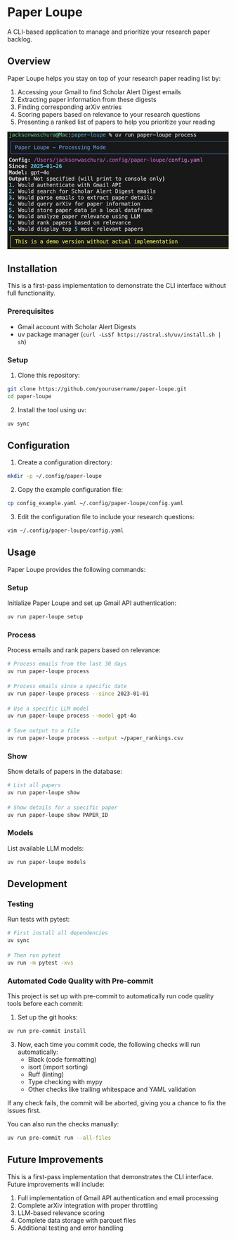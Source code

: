 # Paper Loupe

A CLI-based application to manage and prioritize your research paper backlog.

## Overview

Paper Loupe helps you stay on top of your research paper reading list by:

1. Accessing your Gmail to find Scholar Alert Digest emails
2. Extracting paper information from these digests
3. Finding corresponding arXiv entries
4. Scoring papers based on relevance to your research questions
5. Presenting a ranked list of papers to help you prioritize your reading

![Demo Screenshot](./assets/demo_screenshot.png)

## Installation

This is a first-pass implementation to demonstrate the CLI interface without full functionality.

### Prerequisites

- Gmail account with Scholar Alert Digests
- uv package manager (`curl -LsSf https://astral.sh/uv/install.sh | sh`)

### Setup

1. Clone this repository:
```bash
git clone https://github.com/yourusername/paper-loupe.git
cd paper-loupe
```

2. Install the tool using uv:
```bash
uv sync
```

## Configuration

1. Create a configuration directory:
```bash
mkdir -p ~/.config/paper-loupe
```

2. Copy the example configuration file:
```bash
cp config_example.yaml ~/.config/paper-loupe/config.yaml
```

3. Edit the configuration file to include your research questions:
```bash
vim ~/.config/paper-loupe/config.yaml
```

## Usage

Paper Loupe provides the following commands:

### Setup

Initialize Paper Loupe and set up Gmail API authentication:

```bash
uv run paper-loupe setup
```

### Process

Process emails and rank papers based on relevance:

```bash
# Process emails from the last 30 days
uv run paper-loupe process

# Process emails since a specific date
uv run paper-loupe process --since 2023-01-01

# Use a specific LLM model
uv run paper-loupe process --model gpt-4o

# Save output to a file
uv run paper-loupe process --output ~/paper_rankings.csv
```

### Show

Show details of papers in the database:

```bash
# List all papers
uv run paper-loupe show

# Show details for a specific paper
uv run paper-loupe show PAPER_ID
```

### Models

List available LLM models:

```bash
uv run paper-loupe models
```

## Development

### Testing

Run tests with pytest:

```bash
# First install all dependencies
uv sync

# Then run pytest
uv run -m pytest -xvs
```

### Automated Code Quality with Pre-commit

This project is set up with pre-commit to automatically run code quality tools before each commit:

1. Set up the git hooks:
```bash
uv run pre-commit install
```

3. Now, each time you commit code, the following checks will run automatically:
   - Black (code formatting)
   - isort (import sorting)
   - Ruff (linting)
   - Type checking with mypy
   - Other checks like trailing whitespace and YAML validation

If any check fails, the commit will be aborted, giving you a chance to fix the issues first.

You can also run the checks manually:
```bash
uv run pre-commit run --all-files
```

## Future Improvements

This is a first-pass implementation that demonstrates the CLI interface. Future improvements will include:

1. Full implementation of Gmail API authentication and email processing
2. Complete arXiv integration with proper throttling
3. LLM-based relevance scoring
4. Complete data storage with parquet files
5. Additional testing and error handling
